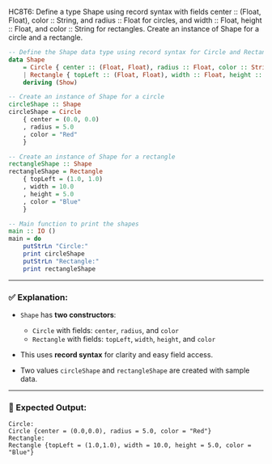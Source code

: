 HC8T6: Define a type Shape using record syntax with fields center :: (Float, Float), color :: String, and radius :: Float for circles, and width :: Float, height :: Float, and color :: String for rectangles. Create an instance of Shape for a circle and a rectangle.
```haskell
-- Define the Shape data type using record syntax for Circle and Rectangle
data Shape
    = Circle { center :: (Float, Float), radius :: Float, color :: String }
    | Rectangle { topLeft :: (Float, Float), width :: Float, height :: Float, color :: String }
    deriving (Show)

-- Create an instance of Shape for a circle
circleShape :: Shape
circleShape = Circle
    { center = (0.0, 0.0)
    , radius = 5.0
    , color = "Red"
    }

-- Create an instance of Shape for a rectangle
rectangleShape :: Shape
rectangleShape = Rectangle
    { topLeft = (1.0, 1.0)
    , width = 10.0
    , height = 5.0
    , color = "Blue"
    }

-- Main function to print the shapes
main :: IO ()
main = do
    putStrLn "Circle:"
    print circleShape
    putStrLn "Rectangle:"
    print rectangleShape
```

---

### ✅ Explanation:

* `Shape` has **two constructors**:

  * `Circle` with fields: `center`, `radius`, and `color`
  * `Rectangle` with fields: `topLeft`, `width`, `height`, and `color`
* This uses **record syntax** for clarity and easy field access.
* Two values `circleShape` and `rectangleShape` are created with sample data.

---

### 🧪 Expected Output:

```
Circle:
Circle {center = (0.0,0.0), radius = 5.0, color = "Red"}
Rectangle:
Rectangle {topLeft = (1.0,1.0), width = 10.0, height = 5.0, color = "Blue"}
```
